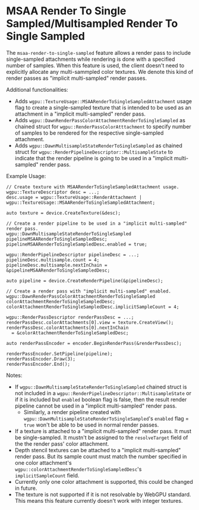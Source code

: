 # MSAA Render To Single Sampled/Multisampled Render To Single Sampled

The `msaa-render-to-single-sampled` feature allows a render pass to include single-sampled attachments while rendering is done with a specified number of samples. When this feature is used, the client doesn't need to explicitly allocate any multi-sammpled color textures. We denote this kind of render passes as "implicit multi-sampled" render passes.

Additional functionalities:
 - Adds `wgpu::TextureUsage::MSAARenderToSingleSampledAttachment` usage flag to create a single-sampled texture that is intended to be used as an attachment in a "implicit multi-sampled" render pass.
 - Adds `wgpu::DawnRenderPassColorAttachmentRenderToSingleSampled` as chained struct for `wgpu::RenderPassColorAtttachment` to specify number of samples to be rendered for the respective single-sampled attachment.
 - Adds `wgpu::DawnMultisampleStateRenderToSingleSampled` as chained struct for `wgpu::RenderPipelineDescriptor::MultisampleState` to indicate that the render pipeline is going to be used in a "implicit multi-sampled" render pass.

Example Usage:
```
// Create texture with MSAARenderToSingleSampledAttachment usage.
wgpu::TextureDescriptor desc = ...;
desc.usage = wgpu::TextureUsage::RenderAttachment | wgpu::TextureUsage::MSAARenderToSingleSampledAttachment;

auto texture = device.CreateTexture(&desc);

// Create a render pipeline to be used in a "implicit multi-sampled" render pass.
wgpu::DawnMultisampleStateRenderToSingleSampled pipelineMSAARenderToSingleSampledDesc;
pipelineMSAARenderToSingleSampledDesc.enabled = true;

wgpu::RenderPipelineDescriptor pipelineDesc = ...;
pipelineDesc.multisample.count = 4;
pipelineDesc.multisample.nextInChain = &pipelineMSAARenderToSingleSampledDesc;

auto pipeline = device.CreateRenderPipeline(&pipelineDesc);

// Create a render pass with "implicit multi-sampled" enabled.
wgpu::DawnRenderPassColorAttachmentRenderToSingleSampled colorAttachmentRenderToSingleSampledDesc;
colorAttachmentRenderToSingleSampledDesc.implicitSampleCount = 4;

wgpu::RenderPassDescriptor renderPassDesc = ...;
renderPassDesc.colorAttachments[0].view = texture.CreateView();
renderPassDesc.colorAttachments[0].nextInChain
  = &colorAttachmentRenderToSingleSampledDesc;

auto renderPassEncoder = encoder.BeginRenderPass(&renderPassDesc);

renderPassEncoder.SetPipeline(pipeline);
renderPassEncoder.Draw(3);
renderPassEncoder.End();

```

Notes:
 - If `wgpu::DawnMultisampleStateRenderToSingleSampled` chained struct is not included in a `wgpu::RenderPipelineDescriptor::MultisampleState`  or if it is included but `enabled` boolean flag is false, then the result render pipeline cannot be used in a "implicit multi-sampled" render pass.
   - Similarly, a render pipeline created with `wgpu::DawnMultisampleStateRenderToSingleSampled`'s `enabled` flag = `true` won't be able to be used in normal render passes.
 - If a texture is attached to a "implicit multi-sampled" render pass. It must be single-sampled. It mustn't be assigned to the `resolveTarget` field of the the render pass' color attachment.
 - Depth stencil textures can be attached to a "implicit multi-sampled" render pass. But its sample count must match the number specified in one color attachment's `wgpu::colorAttachmentRenderToSingleSampledDesc`'s `implicitSampleCount` field.
 - Currently only one color attachment is supported, this could be changed in future.
 - The texture is not supported if it is not resolvable by WebGPU standard. This means this feature currently doesn't work with integer textures.
